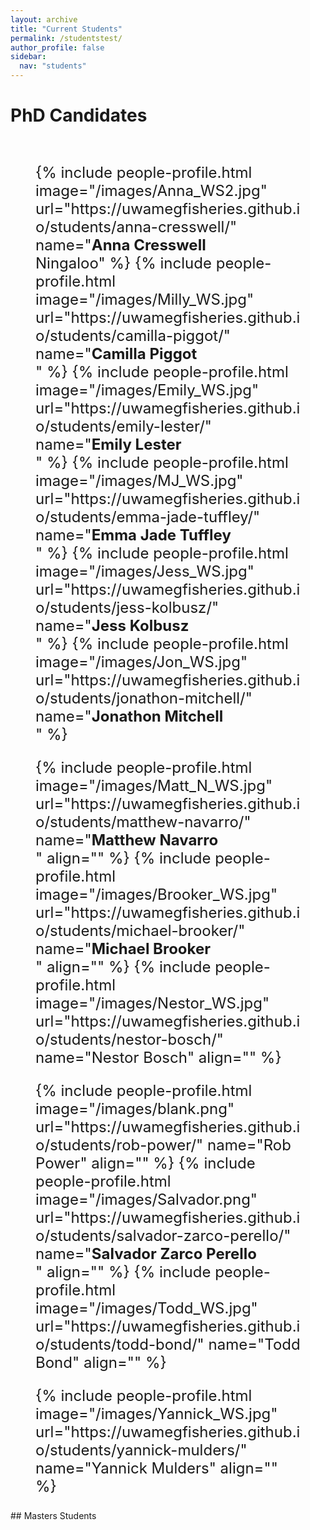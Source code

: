 ```yaml
---
layout: archive
title: "Current Students"
permalink: /studentstest/
author_profile: false
sidebar:
  nav: "students"
---
```

<h1 class="aboutPhil">PhD Candidates</h1><br />
<font size="5">
<figure class="third">
	{% include people-profile.html image="/images/Anna_WS2.jpg" url="https://uwamegfisheries.github.io/students/anna-cresswell/" name="<b>Anna Cresswell</b><br />Ningaloo" %}
	{% include people-profile.html image="/images/Milly_WS.jpg" url="https://uwamegfisheries.github.io/students/camilla-piggot/" name="<b>Camilla Piggot</b><br />" %}
	{% include people-profile.html image="/images/Emily_WS.jpg" url="https://uwamegfisheries.github.io/students/emily-lester/" name="<b>Emily Lester</b><br />" %}
	{% include people-profile.html image="/images/MJ_WS.jpg" url="https://uwamegfisheries.github.io/students/emma-jade-tuffley/" name="<b>Emma Jade Tuffley</b><br />" %}
	{% include people-profile.html image="/images/Jess_WS.jpg" url="https://uwamegfisheries.github.io/students/jess-kolbusz/" name="<b>Jess Kolbusz</b><br />" %}
	{% include people-profile.html image="/images/Jon_WS.jpg" url="https://uwamegfisheries.github.io/students/jonathon-mitchell/" name="<b>Jonathon Mitchell</b><br />" %}
</figure>
<figure class="third">
	{% include people-profile.html image="/images/Matt_N_WS.jpg" url="https://uwamegfisheries.github.io/students/matthew-navarro/" name="<b>Matthew Navarro</b><br />" align="" %}
	{% include people-profile.html image="/images/Brooker_WS.jpg" url="https://uwamegfisheries.github.io/students/michael-brooker/" name="<b>Michael Brooker</b><br />" align="" %}
	{% include people-profile.html image="/images/Nestor_WS.jpg" url="https://uwamegfisheries.github.io/students/nestor-bosch/" name="Nestor Bosch" align="" %}
</figure>
<figure class="third">
	{% include people-profile.html image="/images/blank.png" url="https://uwamegfisheries.github.io/students/rob-power/" name="Rob Power" align="" %}
	{% include people-profile.html image="/images/Salvador.png" url="https://uwamegfisheries.github.io/students/salvador-zarco-perello/" name="<b>Salvador Zarco Perello</b><br />" align="" %}
	{% include people-profile.html image="/images/Todd_WS.jpg" url="https://uwamegfisheries.github.io/students/todd-bond/" name="Todd Bond" align="" %}
</figure>
<figure class="third">
	{% include people-profile.html image="/images/Yannick_WS.jpg" url="https://uwamegfisheries.github.io/students/yannick-mulders/" name="Yannick Mulders" align="" %}
</figure>
</font>
## Masters Students

